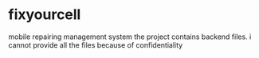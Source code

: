# fixyourcell
mobile repairing management system
the project contains backend files. i cannot provide all the files because of confidentiality
